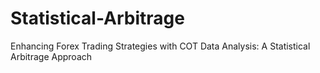 # Statistical-Arbitrage
Enhancing Forex Trading Strategies with COT Data Analysis: A Statistical Arbitrage Approach
